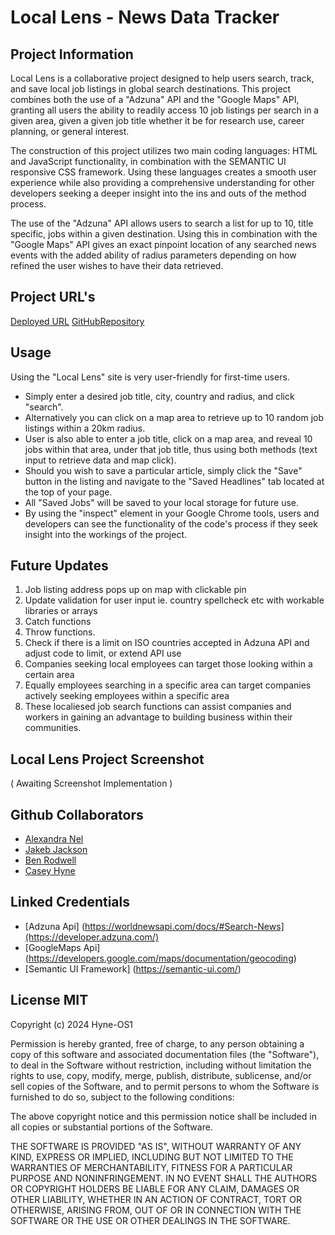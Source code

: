 # Local Lens - News Data Tracker 

## Project Information 

Local Lens is a collaborative project designed to help users search, track, and save local job listings in global search destinations. This project combines both the use of a "Adzuna" API and the "Google Maps" API, granting all users the ability to readily access 10 job listings per search in a given area, given a given job title whether it be for research use, career planning, or general interest.

The construction of this project utilizes two main coding languages: HTML and JavaScript functionality, in combination with the SEMANTIC UI responsive CSS framework. Using these languages creates a smooth user experience while also providing a comprehensive understanding for other developers seeking a deeper insight into the ins and outs of the method process.

The use of the "Adzuna" API allows users to search a list for up to 10, title specific, jobs within a given destination. Using this in combination with the "Google Maps" API gives an exact pinpoint location of any searched news events with the added ability of radius parameters depending on how refined the user wishes to have their data retrieved.

## Project URL's

[Deployed URL]()
[GitHubRepository](https://github.com/JakebJackson/Local-Lens/)

## Usage

Using the "Local Lens" site is very user-friendly for first-time users.  
* Simply enter a desired job title, city, country and radius, and click "search".   
* Alternatively you can click on a map area to retrieve up to 10 random job listings within a 20km radius.  
* User is also able to enter a job title, click on a map area, and reveal 10 jobs within that area, under that job title, thus using both methods (text input to retrieve data and map click).  
* Should you wish to save a particular article, simply click the "Save" button in the listing and navigate to the "Saved Headlines" tab located at the top of your page.   
* All "Saved Jobs" will be saved to your local storage for future use.   
* By using the "inspect" element in your Google Chrome tools, users and developers can see the functionality of the code's process if they seek insight into the workings of the project.  

## Future Updates 

1. Job listing address pops up on map with clickable pin
2. Update validation for user input ie. country spellcheck etc with workable libraries or arrays
3. Catch functions
4. Throw functions.
5. Check if there is a limit on ISO countries accepted in Adzuna API and adjust code to limit, or extend API use
6. Companies seeking local employees can target those looking within a certain area 
7. Equally employees searching in a specific area can target companies actively seeking employees within a specific area
8. These localiesed job search functions can assist companies and workers in gaining an advantage to building business within their communities.

## Local Lens Project Screenshot

( Awaiting Screenshot Implementation )

## Github Collaborators 

* [Alexandra Nel](https://github.com/AlexandraNel)
* [Jakeb Jackson ](https://github.com/JakebJackson)
* [Ben Rodwell](https://github.com/BenRodwell)
* [Casey Hyne](https://github.com/Hyne-OS1)

## Linked Credentials 

* [Adzuna Api] (https://worldnewsapi.com/docs/#Search-News](https://developer.adzuna.com/)
* [GoogleMaps Api] (https://developers.google.com/maps/documentation/geocoding)
* [Semantic UI Framework] (https://semantic-ui.com/)

## License MIT

Copyright (c) 2024 Hyne-OS1

Permission is hereby granted, free of charge, to any person obtaining a copy
of this software and associated documentation files (the "Software"), to deal
in the Software without restriction, including without limitation the rights
to use, copy, modify, merge, publish, distribute, sublicense, and/or sell
copies of the Software, and to permit persons to whom the Software is
furnished to do so, subject to the following conditions:

The above copyright notice and this permission notice shall be included in all
copies or substantial portions of the Software.

THE SOFTWARE IS PROVIDED "AS IS", WITHOUT WARRANTY OF ANY KIND, EXPRESS OR
IMPLIED, INCLUDING BUT NOT LIMITED TO THE WARRANTIES OF MERCHANTABILITY,
FITNESS FOR A PARTICULAR PURPOSE AND NONINFRINGEMENT. IN NO EVENT SHALL THE
AUTHORS OR COPYRIGHT HOLDERS BE LIABLE FOR ANY CLAIM, DAMAGES OR OTHER
LIABILITY, WHETHER IN AN ACTION OF CONTRACT, TORT OR OTHERWISE, ARISING FROM,
OUT OF OR IN CONNECTION WITH THE SOFTWARE OR THE USE OR OTHER DEALINGS IN THE
SOFTWARE.
